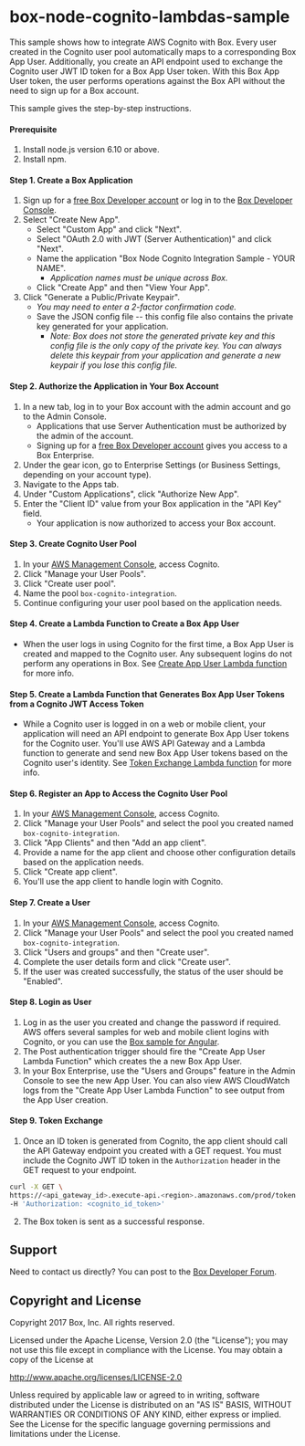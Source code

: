 # box-node-cognito-lambdas-sample

This sample shows how to integrate AWS Cognito with Box. Every user created in the Cognito user pool automatically maps to a corresponding Box App User.
Additionally, you create an API endpoint used to exchange the Cognito user JWT ID token for a Box App User token. With this Box App User token, the user performs operations against the Box API without the need to sign up for a Box account.

This sample gives the step-by-step instructions.

#### Prerequisite
1. Install node.js version 6.10 or above.
2. Install npm.
    
#### Step 1. Create a Box Application
1. Sign up for a [free Box Developer account](https://account.box.com/signup/n/developer) or log in to the [Box Developer Console](https://app.box.com/developers/console).
2. Select "Create New App".
    * Select "Custom App" and click "Next".
    * Select "OAuth 2.0 with JWT (Server Authentication)" and click "Next".
    * Name the application "Box Node Cognito Integration Sample - YOUR NAME".
        * *Application names must be unique across Box.*
    * Click "Create App" and then "View Your App".
3. Click "Generate a Public/Private Keypair".
    * *You may need to enter a 2-factor confirmation code.*
    * Save the JSON config file -- this config file also contains the private key generated for your application.
        * *Note: Box does not store the generated private key and this config file is the only copy of the private key. You can always delete this keypair from your application and generate a new keypair if you lose this config file.*

#### Step 2. Authorize the Application in Your Box Account
1. In a new tab, log in to your Box account with the admin account and go to the Admin Console.
    * Applications that use Server Authentication must be authorized by the admin of the account.
    * Signing up for a [free Box Developer account](https://account.box.com/signup/n/developer) gives you access to a Box Enterprise.
2. Under the gear icon, go to Enterprise Settings (or Business Settings, depending on your account type).
3. Navigate to the Apps tab.
3. Under "Custom Applications", click "Authorize New App".
4. Enter the "Client ID" value from your Box application in the "API Key" field.
    * Your application is now authorized to access your Box account.

#### Step 3. Create Cognito User Pool
1. In your [AWS Management Console](https://aws.amazon.com/console), access Cognito.
2. Click "Manage your User Pools".
3. Click "Create user pool".
4. Name the pool `box-cognito-integration`.
5. Continue configuring your user pool based on the application needs.

#### Step 4. Create a Lambda Function to Create a Box App User
*  When the user logs in using Cognito for the first time, a Box App User is created and mapped to the Cognito user. Any subsequent logins do not perform any operations in Box.
See [Create App User Lambda function](https://github.com/box/samples/tree/cognito_integration/box-node-cognito-lambdas-sample/createAppUser) for more info.

#### Step 5. Create a Lambda Function that Generates Box App User Tokens from a Cognito JWT Access Token
* While a Cognito user is logged in on a web or mobile client, your application will need an API endpoint to generate Box App User tokens for the Cognito user. You'll use AWS API Gateway and a Lambda function to generate and send new Box App User tokens based on the Cognito user's identity.
See [Token Exchange Lambda function](https://github.com/box/samples/tree/cognito_integration/box-node-cognito-lambdas-sample/tokenExchange) for more info.

#### Step 6. Register an App to Access the Cognito User Pool
1. In your [AWS Management Console](https://aws.amazon.com/console), access Cognito.
2. Click "Manage your User Pools" and select the pool you created named `box-cognito-integration`.
3. Click "App Clients" and then "Add an app client".
4. Provide a name for the app client and choose other configuration details based on the application needs.
5. Click "Create app client". 
6. You'll use the app client to handle login with Cognito.

#### Step 7. Create a User
1. In your [AWS Management Console](https://aws.amazon.com/console), access Cognito.
2. Click "Manage your User Pools" and select the pool you created named `box-cognito-integration`.
3. Click "Users and groups" and then "Create user".
4. Complete the user details form and click "Create user".
5. If the user was created successfully, the status of the user should be "Enabled".

#### Step 8. Login as User
1. Log in as the user you created and change the password if required. AWS offers several samples for web and mobile client logins with Cognito, or you can use the [Box sample for Angular](https://github.com/box/samples/tree/master/box-aws-cognito-angular2-skeleton-app-sample).
2. The Post authentication trigger should fire the "Create App User Lambda Function" which creates the a new Box App User.
3. In your Box Enterprise, use the "Users and Groups" feature in the Admin Console to see the new App User. You can also view AWS CloudWatch logs from the "Create App User Lambda Function" to see output from the App User creation.

#### Step 9. Token Exchange
1. Once an ID token is generated from Cognito, the app client should call the API Gateway endpoint you created with a GET request. You must include the Cognito JWT ID token in the `Authorization` header in the GET request to your endpoint.
```bash
curl -X GET \
https://<api_gateway_id>.execute-api.<region>.amazonaws.com/prod/token \
-H 'Authorization: <cognito_id_token>' 
```
2. The Box token is sent as a successful response.

Support
-------

Need to contact us directly? You can post to the
[Box Developer Forum](https://community.box.com/t5/Developer-Forum/bd-p/DeveloperForum).

Copyright and License
---------------------

Copyright 2017 Box, Inc. All rights reserved.

Licensed under the Apache License, Version 2.0 (the "License");
you may not use this file except in compliance with the License.
You may obtain a copy of the License at

   http://www.apache.org/licenses/LICENSE-2.0

Unless required by applicable law or agreed to in writing, software
distributed under the License is distributed on an "AS IS" BASIS,
WITHOUT WARRANTIES OR CONDITIONS OF ANY KIND, either express or implied.
See the License for the specific language governing permissions and
limitations under the License.
